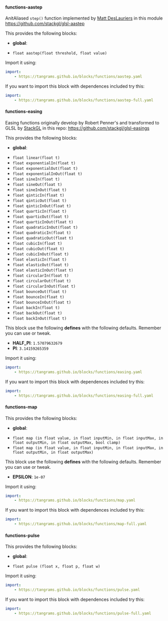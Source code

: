 

#### functions-aastep [<i class='fa fa-github' aria-hidden='true'></i>](https://github.com/tangrams/blocks/tree/gh-pages//functions/aastep.yaml)
AnitAliased ```step()``` function implemented by [Matt DesLauriers](https://twitter.com/mattdesl) in this module <https://github.com/stackgl/glsl-aastep>

This provides the following blocks:

- **global**:
 + `float aastep(float threshold, float value) `

Import it using:

```yaml
import:
    - https://tangrams.github.io/blocks/functions/aastep.yaml
```




If you want to import this block with dependences included try this:

```yaml
import:
    - https://tangrams.github.io/blocks/functions/aastep-full.yaml
```




#### functions-easing [<i class='fa fa-github' aria-hidden='true'></i>](https://github.com/tangrams/blocks/tree/gh-pages//functions/easing.yaml)
Easing functions originally develop by Robert Penner's and transformed to GLSL by [StackGL](http://stack.gl/) in this repo: <https://github.com/stackgl/glsl-easings>

This provides the following blocks:

- **global**:
 + `float linear(float t) `
 + `float exponentialIn(float t) `
 + `float exponentialOut(float t) `
 + `float exponentialInOut(float t) `
 + `float sineIn(float t) `
 + `float sineOut(float t) `
 + `float sineInOut(float t) `
 + `float qinticIn(float t) `
 + `float qinticOut(float t) `
 + `float qinticInOut(float t) `
 + `float quarticIn(float t) `
 + `float quarticOut(float t) `
 + `float quarticInOut(float t) `
 + `float quadraticInOut(float t) `
 + `float quadraticIn(float t) `
 + `float quadraticOut(float t) `
 + `float cubicIn(float t) `
 + `float cubicOut(float t) `
 + `float cubicInOut(float t) `
 + `float elasticIn(float t) `
 + `float elasticOut(float t) `
 + `float elasticInOut(float t) `
 + `float circularIn(float t) `
 + `float circularOut(float t) `
 + `float circularInOut(float t) `
 + `float bounceOut(float t) `
 + `float bounceIn(float t) `
 + `float bounceInOut(float t) `
 + `float backIn(float t) `
 + `float backOut(float t) `
 + `float backInOut(float t) `

This block use the following **defines** with the following defaults. Remember you can use or tweak.
 - **HALF_PI**: ```1.57079632679```
 - **PI**: ```3.14159265359```


Import it using:

```yaml
import:
    - https://tangrams.github.io/blocks/functions/easing.yaml
```




If you want to import this block with dependences included try this:

```yaml
import:
    - https://tangrams.github.io/blocks/functions/easing-full.yaml
```




#### functions-map [<i class='fa fa-github' aria-hidden='true'></i>](https://github.com/tangrams/blocks/tree/gh-pages//functions/map.yaml)
This provides the following blocks:

- **global**:
 + `float map (in float value, in float inputMin, in float inputMax, in float outputMin, in float outputMax, bool clamp) `
 + `float map (in float value, in float inputMin, in float inputMax, in float outputMin, in float outputMax) `

This block use the following **defines** with the following defaults. Remember you can use or tweak.
 - **EPSILON**: ```1e-07```


Import it using:

```yaml
import:
    - https://tangrams.github.io/blocks/functions/map.yaml
```




If you want to import this block with dependences included try this:

```yaml
import:
    - https://tangrams.github.io/blocks/functions/map-full.yaml
```




#### functions-pulse [<i class='fa fa-github' aria-hidden='true'></i>](https://github.com/tangrams/blocks/tree/gh-pages//functions/pulse.yaml)
This provides the following blocks:

- **global**:
 + `float pulse (float x, float p, float w) `

Import it using:

```yaml
import:
    - https://tangrams.github.io/blocks/functions/pulse.yaml
```




If you want to import this block with dependences included try this:

```yaml
import:
    - https://tangrams.github.io/blocks/functions/pulse-full.yaml
```


